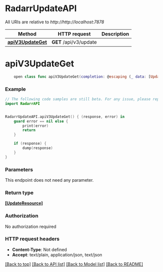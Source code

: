 # RadarrUpdateAPI

All URIs are relative to *http://http://localhost:7878*

Method | HTTP request | Description
------------- | ------------- | -------------
[**apiV3UpdateGet**](RadarrUpdateAPI.md#apiv3updateget) | **GET** /api/v3/update | 


# **apiV3UpdateGet**
```swift
    open class func apiV3UpdateGet(completion: @escaping (_ data: [UpdateResource]?, _ error: Error?) -> Void)
```



### Example
```swift
// The following code samples are still beta. For any issue, please report via http://github.com/OpenAPITools/openapi-generator/issues/new
import RadarrAPI


RadarrUpdateAPI.apiV3UpdateGet() { (response, error) in
    guard error == nil else {
        print(error)
        return
    }

    if (response) {
        dump(response)
    }
}
```

### Parameters
This endpoint does not need any parameter.

### Return type

[**[UpdateResource]**](UpdateResource.md)

### Authorization

No authorization required

### HTTP request headers

 - **Content-Type**: Not defined
 - **Accept**: text/plain, application/json, text/json

[[Back to top]](#) [[Back to API list]](../README.md#documentation-for-api-endpoints) [[Back to Model list]](../README.md#documentation-for-models) [[Back to README]](../README.md)

